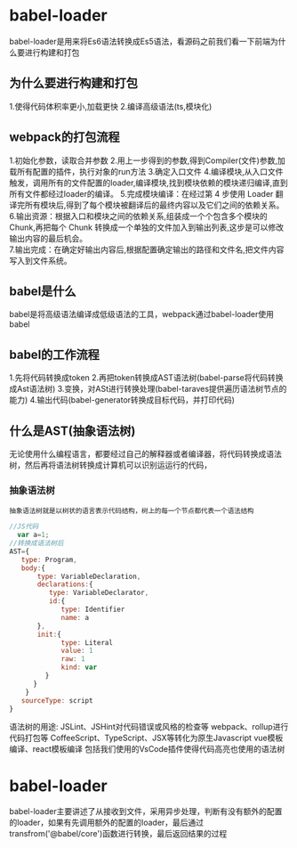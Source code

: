 # babel-loader
 babel-loader是用来将Es6语法转换成Es5语法，看源码之前我们看一下前端为什么要进行构建和打包
 ## 为什么要进行构建和打包
   1.使得代码体积率更小,加载更快
   2.编译高级语法(ts,模块化)
 ## webpack的打包流程
   1.初始化参数，读取合并参数
   2.用上一步得到的参数,得到Compiler(文件)参数,加载所有配置的插件，执行对象的run方法
   3.确定入口文件
   4.编译模块,从入口文件触发，调用所有的文件配置的loader,编译模块,找到模块依赖的模块递归编译,直到所有文件都经过loader的编译。
   5.完成模块编译：在经过第 4 步使用 Loader 翻译完所有模块后,得到了每个模块被翻译后的最终内容以及它们之间的依赖关系。 
   6.输出资源：根据入口和模块之间的依赖关系,组装成一个个包含多个模块的 Chunk,再把每个 Chunk 转换成一个单独的文件加入到输出列表,这步是可以修改输出内容的最后机会。  
   7.输出完成：在确定好输出内容后,根据配置确定输出的路径和文件名,把文件内容写入到文件系统。
 
 ## babel是什么
   babel是将高级语法编译成低级语法的工具，webpack通过babel-loader使用babel

 ## babel的工作流程
   1.先将代码转换成token
   2.再把token转换成AST语法树(babel-parse将代码转换成Ast语法树)
   3.变换，对ASt进行转换处理(babel-taraves提供遍历语法树节点的能力)
   4.输出代码(babel-generator转换成目标代码，并打印代码)
 ## 什么是AST(抽象语法树)
  无论使用什么编程语言，都要经过自己的解释器或者编译器，将代码转换成语法树，然后再将语法树转换成计算机可以识别运运行的代码，

  ### 抽象语法树
    抽象语法树就是以树状的语言表示代码结构，树上的每一个节点都代表一个语法结构

```javaScript
//JS代码
  var a=1;
//转换成语法树后
AST={
   type: Program,
   body:{
       type: VariableDeclaration,
       declarations:{
          type: VariableDeclarator,
          id:{
             type: Identifier
             name: a
       },
       init:{
             type: Literal
             value: 1
             raw: 1
             kind: var
         }
      }
    }
   sourceType: script
}

```

 语法树的用途:
    JSLint、JSHint对代码错误或风格的检查等
    webpack、rollup进行代码打包等
    CoffeeScript、TypeScript、JSX等转化为原生Javascript
    vue模板编译、react模板编译
    包括我们使用的VsCode插件使得代码高亮也使用的语法树

# babel-loader
  babel-loader主要讲述了从接收到文件，采用异步处理，判断有没有额外的配置的loader，如果有先调用额外的配置的loader，最后通过transfrom('@babel/core')函数进行转换，最后返回结果的过程